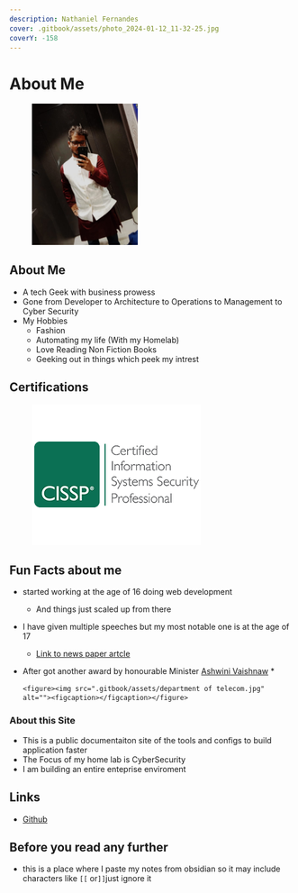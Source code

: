 ```yaml
---
description: Nathaniel Fernandes
cover: .gitbook/assets/photo_2024-01-12_11-32-25.jpg
coverY: -158
---
```


# About Me

<figure><img src=".gitbook/assets/WhatsApp Image 2023-11-18 at 10.40.50_13275486.jpg" alt="" width="188"><figcaption></figcaption></figure>

## About Me

* A tech Geek with business prowess
* Gone from Developer to Architecture to Operations to Management to Cyber Security
* My Hobbies
  * Fashion
  * Automating my life (With my Homelab)
  * Love Reading Non Fiction Books
  * Geeking out in things which peek my intrest&#x20;

## Certifications

<figure><img src=".gitbook/assets/image (2).png" alt=""><figcaption></figcaption></figure>



## Fun Facts about me&#x20;

* started working at the age of 16 doing web development&#x20;
  * And things just scaled up from there
* I have given multiple speeches but my most notable one is at the age of 17&#x20;
  * [Link to news paper artcle ](https://maharashtratimes.indiatimes.com/maharashtra/mumbai-news/work-together-for-cyber-security/articleshow/60784898.cms)
* After got another award by honourable Minister [Ashwini Vaishnaw](https://www.linkedin.com/in/ashwini-vaishnaw-349b40226/)
  *

      <figure><img src=".gitbook/assets/department of telecom.jpg" alt=""><figcaption></figcaption></figure>





### About this Site

* This is a public documentaiton site of the tools and configs to build application faster
* The Focus of my home lab is CyberSecurity
* I am building an entire enteprise enviroment

## Links

* [Github](https://github.com/nathaniel-security/Docs)

## Before you read any further

* this is a place where I paste my notes from obsidian so it may include characters like `[[` or`]]`just ignore it
